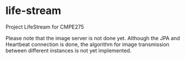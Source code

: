 life-stream
===========

Project LifeStream for CMPE275

Please note that the image server is not done yet. Although the JPA and Heartbeat connection is done, the algorithm for image transmission between different instances is not yet implemented.